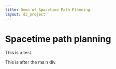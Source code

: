 ```yaml
---
title: Demo of Spacetime Path Planning
layout: d3_project
---
```


# Spacetime path planning

This is a test.

<div id="main"></div>

<div id="buttons"></div>

This is after the main div.
